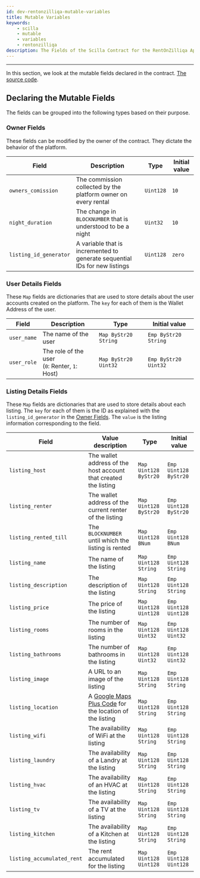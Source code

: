 ```yaml
---
id: dev-rentonzilliqa-mutable-variables
title: Mutable Variables
keywords:
    - scilla
    - mutable
    - variables
    - rentonzilliqa
description: The Fields of the Scilla Contract for the RentOnZilliqa Application
---
```


---

In this section, we look at the mutable fields declared in the contract. [The source code](https://github.com/Quinence/zilliqa-fullstack-app-rentOnZilliqa/blob/main/src/scilla/RentOnZilliqa.scilla).

## Declaring the Mutable Fields

The fields can be grouped into the following types based on their purpose.

### Owner Fields

These fields can be modified by the owner of the contract. They dictate the behavior of the platform.

| Field                  | Description                                                                | Type      | Initial value |
| ---------------------- | -------------------------------------------------------------------------- | --------- | ------------- |
| `owners_comission`     | The commission collected by the platform owner on every rental             | `Uint128` | `10`          |
| `night_duration`       | The change in `BLOCKNUMBER` that is understood to be a night               | `Uint32`  | `10`          |
| `listing_id_generator` | A variable that is incremented to generate sequential IDs for new listings | `Uint128` | `zero`        |

### User Details Fields

These `Map` fields are dictionaries that are used to store details about the user accounts created on the platform. The `key` for each of them is the Wallet Address of the user.

| Field       | Description                                       | Type                 | Initial value        |
| ----------- | ------------------------------------------------- | -------------------- | -------------------- |
| `user_name` | The name of the user                              | `Map ByStr20 String` | `Emp ByStr20 String` |
| `user_role` | The role of the user<br/>(`0`: Renter, `1`: Host) | `Map ByStr20 Uint32` | `Emp ByStr20 Uint32` |

### Listing Details Fields

These `Map` fields are dictionaries that are used to store details about each listing. The `key` for each of them is the ID as explained with the `listing_id_generator` in the [Owner Fields](#owner-fields). The `value` is the listing information corresponding to the field.

| Field                      | Value description                                                                             | Type                  | Initial value         |
| -------------------------- | --------------------------------------------------------------------------------------------- | --------------------- | --------------------- |
| `listing_host`             | The wallet address of the host account that created the listing                               | `Map Uint128 ByStr20` | `Emp Uint128 ByStr20` |
| `listing_renter`           | The wallet address of the current renter of the listing                                       | `Map Uint128 ByStr20` | `Emp Uint128 ByStr20` |
| `listing_rented_till`      | The `BLOCKNUMBER` until which the listing is rented                                           | `Map Uint128 BNum`    | `Emp Uint128 BNum`    |
| `listing_name`             | The name of the listing                                                                       | `Map Uint128 String`  | `Emp Uint128 String`  |
| `listing_description`      | The description of the listing                                                                | `Map Uint128 String`  | `Emp Uint128 String`  |
| `listing_price`            | The price of the listing                                                                      | `Map Uint128 Uint128` | `Emp Uint128 Uint128` |
| `listing_rooms`            | The number of rooms in the listing                                                            | `Map Uint128 Uint32`  | `Emp Uint128 Uint32`  |
| `listing_bathrooms`        | The number of bathrooms in the listing                                                        | `Map Uint128 Uint32`  | `Emp Uint128 Uint32`  |
| `listing_image`            | A URL to an image of the listing                                                              | `Map Uint128 String`  | `Emp Uint128 String`  |
| `listing_location`         | A [Google Maps Plus Code](https://maps.google.com/pluscodes/) for the location of the listing | `Map Uint128 String`  | `Emp Uint128 String`  |
| `listing_wifi`             | The availability of WiFi at the listing                                                       | `Map Uint128 String`  | `Emp Uint128 String`  |
| `listing_laundry`          | The availability of a Landry at the listing                                                   | `Map Uint128 String`  | `Emp Uint128 String`  |
| `listing_hvac`             | The availability of an HVAC at the listing                                                    | `Map Uint128 String`  | `Emp Uint128 String`  |
| `listing_tv`               | The availability of a TV at the listing                                                       | `Map Uint128 String`  | `Emp Uint128 String`  |
| `listing_kitchen`          | The availability of a Kitchen at the listing                                                  | `Map Uint128 String`  | `Emp Uint128 String`  |
| `listing_accumulated_rent` | The rent accumulated for the listing                                                          | `Map Uint128 Uint128` | `Emp Uint128 Uint128` |
